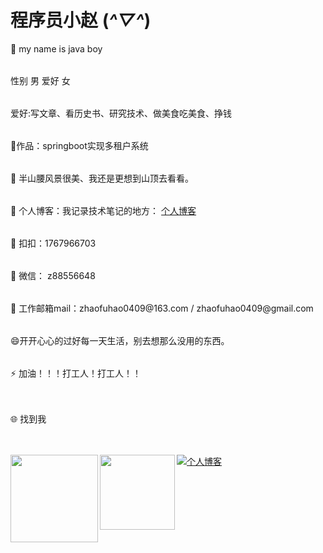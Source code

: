 # 程序员小赵 (*^▽^*)
<table> 🔭 my name is java boy </table>
<table>性别 男  爱好 女 </table>
<table> 爱好:写文章、看历史书、研究技术、做美食吃美食、挣钱</table>
<table> 🏡作品：springboot实现多租户系统 <a href="https://github.com/zhaofuhao/springBootMultiTenant"></a></table>
<table>🌱 半山腰风景很美、我还是更想到山顶去看看。</table>
<table> 👯 个人博客：我记录技术笔记的地方： <a href="https://nwjshm.cn/"> 个人博客</a> </table>
<table> 👬 扣扣：1767966703</table>
<table> 💬 微信： z88556648  </table>
<table> 💬 工作邮箱mail：zhaofuhao0409@163.com / zhaofuhao0409@gmail.com </table>    

<table> 😄开开心心的过好每一天生活，别去想那么没用的东西。</table>
<table> ⚡ 加油！！！打工人！打工人！！</table>
<table></table>      
<table>🌐 找到我</table> 
<table></table>       
<a href="https://nwjshm.cn/"><img alt="个人博客" src="https://zfh-tuchuang.oss-cn-shanghai.aliyuncs.com/LightPicture/2023/05/733c4c3fcb7077ca.svg"/></a> 



<img align="left" height="140px" src="https://github-readme-stats.vercel.app/api?username=zhaofuhao&hide_title=true&hide_border=true&show_icons=true&include_all_commits=true&line_height=21&bg_color=0,EC6C6C,FFD479,FFFC79,73FA79&theme=graywhite&locale=cn" />
<img align="left" height="120px" src="https://github-readme-stats.vercel.app/api/top-langs/?username=zhaofuhao&hide_title=true&hide_border=true&layout=compact&bg_color=0,73FA79,73FDFF,D783FF&theme=graywhite&locale=cn" />
    

